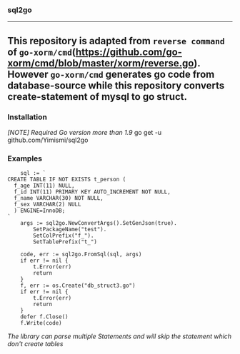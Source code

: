### sql2go

---
This repository is adapted from ``reverse command`` of ``go-xorm/cmd``(https://github.com/go-xorm/cmd/blob/master/xorm/reverse.go).
However ``go-xorm/cmd`` generates go code from database-source while this repository converts create-statement of mysql to go struct.
---
### Installation
*[NOTE] Required Go version more than 1.9*
go get -u github.com/Yimismi/sql2go

### Examples
```$xslt
	sql := `
CREATE TABLE IF NOT EXISTS t_person (
  f_age INT(11) NULL,
  f_id INT(11) PRIMARY KEY AUTO_INCREMENT NOT NULL,
  f_name VARCHAR(30) NOT NULL,
  f_sex VARCHAR(2) NULL
  ) ENGINE=InnoDB;
`
	args := sql2go.NewConvertArgs().SetGenJson(true).
		SetPackageName("test").
		SetColPrefix("f_").
		SetTablePrefix("t_")

	code, err := sql2go.FromSql(sql, args)
	if err != nil {
		t.Error(err)
		return
	}
	f, err := os.Create("db_struct3.go")
	if err != nil {
		t.Error(err)
		return
	}
	defer f.Close()
	f.Write(code)
```
*The library can parse multiple Statements and will skip the statement which don't create tables*